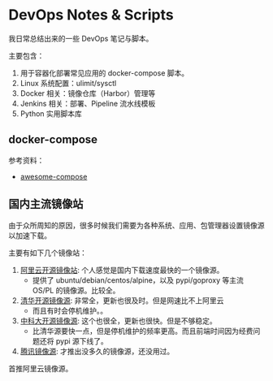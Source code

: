 # DevOps Notes & Scripts

我日常总结出来的一些 DevOps 笔记与脚本。

主要包含：

1. 用于容器化部署常见应用的 docker-compose 脚本。
1. Linux 系统配置：ulimit/sysctl
1. Docker 相关：镜像仓库（Harbor）管理等
1. Jenkins 相关：部署、Pipeline 流水线模板
1. Python 实用脚本库

## docker-compose

参考资料：

- [awesome-compose](https://github.com/docker/awesome-compose)


## 国内主流镜像站

由于众所周知的原因，很多时候我们需要为各种系统、应用、包管理器设置镜像源以加速下载。

主要有如下几个镜像站：

1. [阿里云开源镜像站](https://developer.aliyun.com/mirror/): 个人感觉是国内下载速度最快的一个镜像源。
    - 提供了 ubuntu/debian/centos/alpine，以及 pypi/goproxy 等主流 OS/PL 的镜像源。比较全。
1. [清华开源镜像源](https://mirrors.tuna.tsinghua.edu.cn/): 非常全，更新也很及时。但是网速比不上阿里云
    - 而且有时会停机维护。。
1. [中科大开源镜像源](http://mirrors.ustc.edu.cn/): 这个也很全，更新也很快。但是不够稳定。
    - 比清华源要快一点，但是停机维护的频率更高。而且前端时间因为经费问题还将 pypi 源下线了。
1. [腾讯镜像源](https://mirrors.cloud.tencent.com/): 才推出没多久的镜像源，还没用过。

首推阿里云镜像源。
